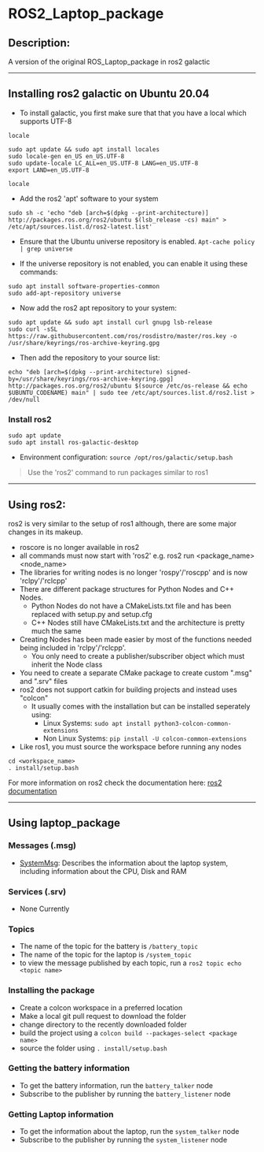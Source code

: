 # ROS2_Laptop_package
## Description:
A version of the original ROS_Laptop_package in ros2 galactic
***
## Installing ros2 galactic on Ubuntu 20.04

* To install galactic, you first make sure that that you have a local which supports UTF-8
```
locale

sudo apt update && sudo apt install locales
sudo locale-gen en_US en_US.UTF-8
sudo update-locale LC_ALL=en_US.UTF-8 LANG=en_US.UTF-8
export LAND=en_US.UTF-8

locale
```

* Add the ros2 'apt' software to your system
```
sudo sh -c 'echo "deb [arch=$(dpkg --print-architecture)] http://packages.ros.org/ros2/ubuntu $(lsb_release -cs) main" > /etc/apt/sources.list.d/ros2-latest.list'
```
* Ensure that the Ubuntu universe repository is enabled.
`Apt-cache policy | grep universe`

* If the universe repository is not enabled, you can enable it using these commands:
```
sudo apt install software-properties-common
sudo add-apt-repository universe
```
* Now add the ros2 apt repository to your system:
```
sudo apt update && sudo apt install curl gnupg lsb-release
sudo curl -sSL https://raw.githubusercontent.com/ros/rosdistro/master/ros.key -o /usr/share/keyrings/ros-archive-keyring.gpg
```
* Then add the repository to your source list:
```
echo "deb [arch=$(dpkg --print-architecture) signed-by=/usr/share/keyrings/ros-archive-keyring.gpg] http://packages.ros.org/ros2/ubuntu $(source /etc/os-release && echo $UBUNTU_CODENAME) main" | sudo tee /etc/apt/sources.list.d/ros2.list > /dev/null
```
### Install ros2
```
sudo apt update
sudo apt install ros-galactic-desktop
```
* Environment configuration:
`source /opt/ros/galactic/setup.bash`

> Use the 'ros2' command to run packages similar to ros1
***
## Using ros2:
ros2 is very similar to the setup of ros1 although, there are some major changes in its makeup.
* roscore is no longer available in ros2
* all commands must now start with 'ros2' e.g. ros2 run <package_name> <node_name>
* The libraries for writing nodes is no longer 'rospy'/'roscpp' and is now 'rclpy'/'rclcpp'
* There are different package structures for Python Nodes and C++ Nodes.
  * Python Nodes do not have a CMakeLists.txt file and has been replaced with setup.py and setup.cfg
  * C++ Nodes still have CMakeLists.txt and the architecture is pretty much the same
* Creating Nodes has been made easier by most of the functions needed being included in 'rclpy'/'rclcpp'.
  * You only need to create a publisher/subscriber object which must inherit the Node class
* You need to create a separate CMake package to create custom ".msg" and ".srv" files
* ros2 does not support catkin for building projects and instead uses "colcon"
  * It usually comes with the installation but can be installed seperately using: 
    * Linux Systems: `sudo apt install python3-colcon-common-extensions`
    * Non Linux Systems: `pip install -U colcon-common-extensions`
* Like ros1, you must source the workspace before running any nodes
```
cd <workspace_name>
. install/setup.bash
```
For more information on ros2 check the documentation here: [ros2 documentation](http://docs.ros.org.ros.informatik.uni-freiburg.de/en/galactic/index.html "ros2 galactic")
***
## Using laptop_package
### Messages (.msg)
* [SystemMsg](https://github.com/FHL-08/ROS2_Laptop_Package/blob/main/src/custom_interfaces/msg/SystemMsg.msg): Describes the information about the laptop system, including information about the CPU, Disk and RAM

### Services (.srv)
* None Currently

### Topics
* The name of the topic for the battery is `/battery_topic`
* The name of the topic for the laptop is `/system_topic`
* to view the message published by each topic, run a `ros2 topic echo <topic name>`

### Installing the package
* Create a colcon workspace in a preferred location
* Make a local git pull request to download the folder
* change directory to the recently downloaded folder
* build the project using a `colcon build --packages-select <package name>`
* source the folder using `. install/setup.bash`

### Getting the battery information
* To get the battery information, run the `battery_talker` node
* Subscribe to the publisher by running the `battery_listener` node

### Getting Laptop information
* To get the information about the laptop, run the `system_talker` node
* Subscribe to the publisher by running the `system_listener` node
